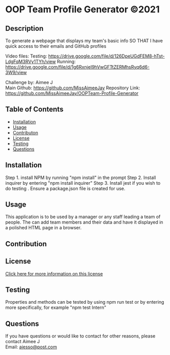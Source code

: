 # OOP Team Profile Generator ©2021 

## Description
To generate a webpage that displays my team's basic info
SO THAT I have quick access to their emails and GitHub profiles

Video files:
Testing: https://drive.google.com/file/d/126DpeUGdFEM8-hTst-LdgFqM3RVy1TYh/view
Running: https://drive.google.com/file/d/1g6RxnjeI9hVwGFTtZERMhsRyq6d6-3W9/view

Challenge by: Aimee J  
Main Github: https://github.com/MissAimeeJay
Repository Link: https://github.com/MissAimeeJay/OOPTeam-Profile-Generator  

## Table of Contents

* [Installation](#installation)
* [Usage](#usage)
* [Contributon](#credits)
* [License](#license)
* [Testing](#testing)
* [Questions](#questions)

## Installation
Step 1. install NPM by running "npm install" in the prompt Step 2. Install inquirer by entering "npm install inquirer" Step 3. Install jest if you wish to do testing .  Ensure a package.json file is created for use.

## Usage 
This application is to be used by a manager or any staff leading a team of people.  The can add team members and their data and have it displayed in a polished HTML page in a browser.

## Contribution
  
[]()

## License

[Click here for more information on this license](https://choosealicense.com/licenses/unlicense)


## Testing
Properties and methods can be tested by using npm run test or by entering more specifically, for example "npm test Intern"

## Questions
If you have questions or would like to contact for other reasons, please contact
Aimee J  
Email: ajesso@post.com

